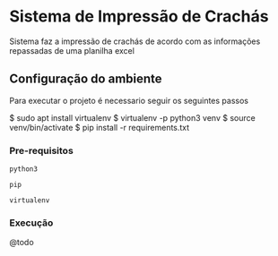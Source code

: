# Sistema de Impressão de Crachás

Sistema faz a impressão de crachás de acordo com as informações repassadas de uma planilha excel

## Configuração do ambiente

Para executar o projeto é necessario seguir os seguintes passos

$ sudo apt install virtualenv
$ virtualenv -p python3 venv
$ source venv/bin/activate
$ pip install -r requirements.txt


### Pre-requisitos

```
python3
```

```
pip
```

```
virtualenv
```

### Execução

@todo
